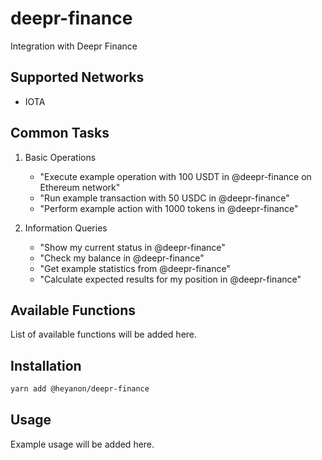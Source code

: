 # deepr-finance

Integration with Deepr Finance

## Supported Networks

- IOTA

## Common Tasks

1. Basic Operations
   - "Execute example operation with 100 USDT in @deepr-finance on Ethereum network"
   - "Run example transaction with 50 USDC in @deepr-finance"
   - "Perform example action with 1000 tokens in @deepr-finance"

2. Information Queries
   - "Show my current status in @deepr-finance"
   - "Check my balance in @deepr-finance"
   - "Get example statistics from @deepr-finance"
   - "Calculate expected results for my position in @deepr-finance"


## Available Functions

List of available functions will be added here.

## Installation

```bash
yarn add @heyanon/deepr-finance
```

## Usage

Example usage will be added here.
